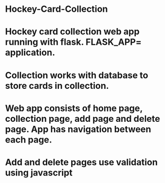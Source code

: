 # Hockey-Card-Collection

# Hockey card collection web app running with flask. FLASK_APP= application. 

# Collection works with database to store cards in collection.

# Web app consists of home page, collection page, add page and delete page. App has navigation between each page. 
  
# Add and delete pages use validation using javascript
